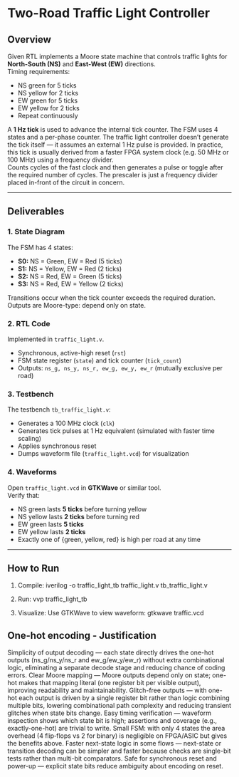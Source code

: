 # Two-Road Traffic Light Controller

## Overview
Given RTL implements a Moore state machine that controls traffic lights for **North-South (NS)** and **East-West (EW)** directions.  
Timing requirements:

- NS green for 5 ticks
- NS yellow for 2 ticks
- EW green for 5 ticks
- EW yellow for 2 ticks  
- Repeat continuously

A **1 Hz tick** is used to advance the internal tick counter. The FSM uses 4 states and a per-phase counter.
The traffic light controller doesn’t generate the tick itself — it assumes an external 1 Hz pulse is provided. In practice, this tick is usually derived from a faster FPGA system clock (e.g. 50 MHz or 100 MHz) using a frequency divider.<br>
Counts cycles of the fast clock and then generates a pulse or toggle after the required number of cycles.
The prescaler is just a frequency divider placed in-front of the circuit in concern.

---

## Deliverables

### 1. State Diagram
The FSM has 4 states:
- **S0:** NS = Green, EW = Red (5 ticks)
- **S1:** NS = Yellow, EW = Red (2 ticks)
- **S2:** NS = Red, EW = Green (5 ticks)
- **S3:** NS = Red, EW = Yellow (2 ticks)

Transitions occur when the tick counter exceeds the required duration.  
Outputs are Moore-type: depend only on state.

### 2. RTL Code
Implemented in `traffic_light.v`.  
- Synchronous, active-high reset (`rst`)  
- FSM state register (`state`) and tick counter (`tick_count`)  
- Outputs: `ns_g, ns_y, ns_r, ew_g, ew_y, ew_r` (mutually exclusive per road)

### 3. Testbench
The testbench `tb_traffic_light.v`:
- Generates a 100 MHz clock (`clk`)  
- Generates tick pulses at 1 Hz equivalent (simulated with faster time scaling)  
- Applies synchronous reset  
- Dumps waveform file (`traffic_light.vcd`) for visualization  

### 4. Waveforms
Open `traffic_light.vcd` in **GTKWave** or similar tool.  
Verify that:
- NS green lasts **5 ticks** before turning yellow  
- NS yellow lasts **2 ticks** before turning red  
- EW green lasts **5 ticks**  
- EW yellow lasts **2 ticks**  
- Exactly one of {green, yellow, red} is high per road at any time  

---

## How to Run

1. Compile:
    iverilog -o traffic_light_tb traffic_light.v tb_traffic_light.v

2. Run:
    vvp traffic_light_tb

3. Visualize:
    Use GTKWave to view waveform:
    gtkwave traffic.vcd

## One-hot encoding - Justification

Simplicity of output decoding — each state directly drives the one-hot outputs (ns_g/ns_y/ns_r and ew_g/ew_y/ew_r) without extra combinational logic, eliminating a separate decode stage and reducing chance of coding errors.
Clear Moore mapping — Moore outputs depend only on state; one-hot makes that mapping literal (one register bit per visible output), improving readability and maintainability.
Glitch-free outputs — with one-hot each output is driven by a single register bit rather than logic combining multiple bits, lowering combinational path complexity and reducing transient glitches when state bits change.
Easy timing verification — waveform inspection shows which state bit is high; assertions and coverage (e.g., exactly-one-hot) are trivial to write.
Small FSM: with only 4 states the area overhead (4 flip‑flops vs 2 for binary) is negligible on FPGA/ASIC but gives the benefits above.
Faster next-state logic in some flows — next-state or transition decoding can be simpler and faster because checks are single-bit tests rather than multi-bit comparators.
Safe for synchronous reset and power-up — explicit state bits reduce ambiguity about encoding on reset.
